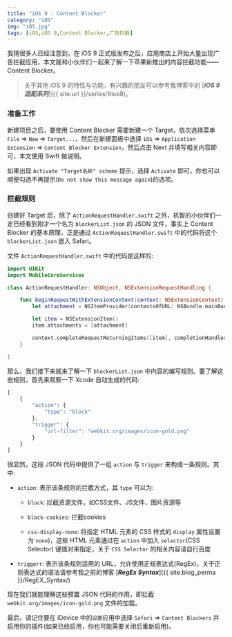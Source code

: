 ```yaml
---
title: "iOS 9 : Content Blocker"
category: "iOS"
img: "iOS.jpg"
tags: [iOS,iOS 9,Content Blocker,广告拦截]
---
```

我猜很多人已经注意到，在 iOS 9 正式版发布之后，应用商店上开始大量出现广告拦截应用，本文就和小伙伴们一起来了解一下苹果新推出的内容拦截功能—— Content Blocker。

> 关于其他 iOS 9 的特性与功能，有兴趣的朋友可以参考我博客中的 [***iOS 9 适配系列***]({{ site.url }}/series/#ios9)。

### 准备工作

新建项目之后，要使用 Content Blocker 需要新建一个 Target，依次选择菜单 `File` => `New` => `Target...`，然后在新建面板中选择 `iOS`  => `Application Extension` => `Content Blocker Extension`，然后点击 Next 并填写相关内容即可，本文使用 Swift 做说明。

如果出现 `Activate "Target名称" scheme` 提示，选择 `Activate` 即可，你也可以顺便勾选不再提示(`Do not show this message again`)的选项。

### 拦截规则

创建好 Target 后，除了 `ActionRequestHandler.swift` 之外，机智的小伙伴们一定已经看到刚才一个名为 `blockerList.json` 的 JSON 文件，事实上 Content Blocker 的基本原理，正是通过 `ActionRequestHandler.swift` 中的代码将这个 `blockerList.json` 嵌入 Safari。

文件 `ActionRequestHandler.swift` 中的代码是这样的:

```swift
import UIKit
import MobileCoreServices

class ActionRequestHandler: NSObject, NSExtensionRequestHandling {

    func beginRequestWithExtensionContext(context: NSExtensionContext) {
        let attachment = NSItemProvider(contentsOfURL: NSBundle.mainBundle().URLForResource("blockerList", withExtension: "json"))!

        let item = NSExtensionItem()
        item.attachments = [attachment]

        context.completeRequestReturningItems([item], completionHandler: nil);
    }

}
```


那么，我们接下来就来了解一下 `blockerList.json` 中内容的编写规则。要了解这些规则，首先来观察一下 Xcode 自动生成的代码:

```js
[
    {
        "action": {
            "type": "block"
        },
        "trigger": {
            "url-filter": "webkit.org/images/icon-gold.png"
        }
    }
]
```


很显然，这段 JSON 代码中提供了一组 `action` 与 `trigger` 来构成一条规则。其中:

* `action`: 表示该条规则的拦截方式，其 `type` 可以为:
	* `block`: 拦截资源文件，如CSS文件、JS文件、图片资源等

	* `block-cookies`: 拦截cookies

	* `css-display-none`: 将指定 HTML 元素的 CSS 样式的 `display` 属性设置为 `none`)，这些 HTML 元素通过在 `action` 中加入 `selector`(CSS Selector) 键值对来指定，关于 `CSS Selector` 的相关内容请自行百度

* `triggerr`: 表示该条规则适用的 URL，允许使用正规表达式(RegEx)，关于正则表达式的语法请参考我之前的博客 [***RegEx Syntax***]({{ site.blog_perma }}/RegEX_Syntax/)

现在我们就能理解这些预置 JSON 代码的作用，即拦截 `webkit.org/images/icon-gold.png` 文件的加载。

最后，请记住要在 iDevice 中的`设置`应用中选择 `Safari` => `Content Blockers` 并启用你的插件(如果已经启用，你也可能需要关闭后重新启用)。

